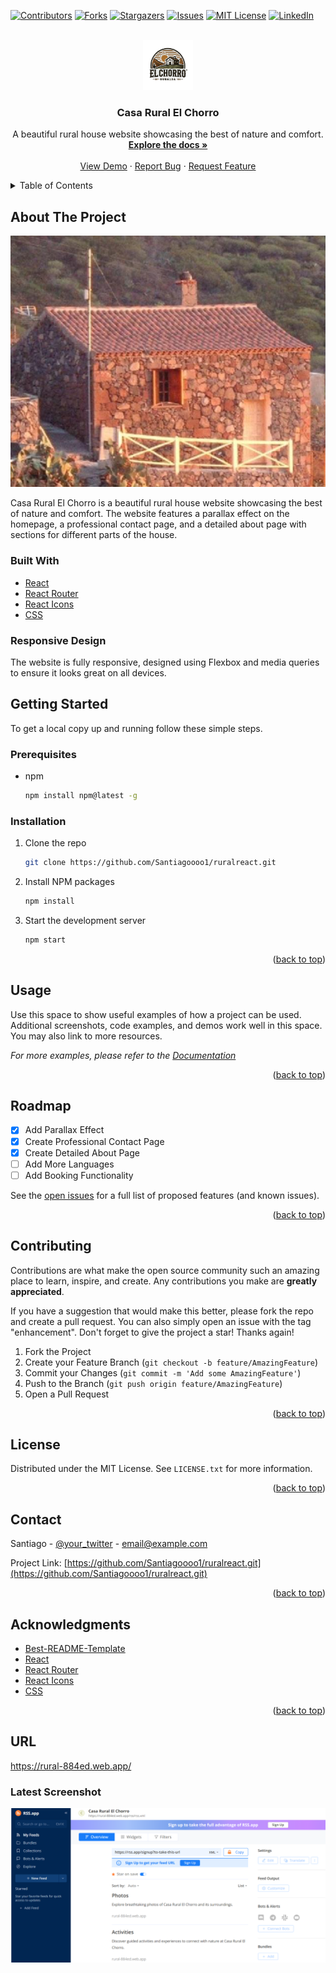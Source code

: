 <a name="readme-top"></a>

<!-- PROJECT SHIELDS -->
[![Contributors][contributors-shield]][contributors-url]
[![Forks][forks-shield]][forks-url]
[![Stargazers][stars-shield]][stars-url]
[![Issues][issues-shield]][issues-url]
[![MIT License][license-shield]][license-url]
[![LinkedIn][linkedin-shield]][linkedin-url]

<!-- PROJECT LOGO -->
<br />
<div align="center">
  <a href="https://github.com/Santiagoooo1/ruralreact.git">
    <img src="src/assets/images/logo.png" alt="Logo" width="80" height="80">
  </a>

  <h3 align="center">Casa Rural El Chorro</h3>

  <p align="center">
    A beautiful rural house website showcasing the best of nature and comfort.
    <br />
    <a href="https://github.com/Santiagoooo1/ruralreact.git"><strong>Explore the docs »</strong></a>
    <br />
    <br />
    <a href="https://rural-884ed.web.app/">View Demo</a>
    ·
    <a href="https://github.com/Santiagoooo1/ruralreact/issues">Report Bug</a>
    ·
    <a href="https://github.com/Santiagoooo1/ruralreact/issues">Request Feature</a>
  </p>
</div>

<!-- TABLE OF CONTENTS -->
<details>
  <summary>Table of Contents</summary>
  <ol>
    <li>
      <a href="#about-the-project">About The Project</a>
      <ul>
        <li><a href="#built-with">Built With</a></li>
      </ul>
    </li>
    <li>
      <a href="#getting-started">Getting Started</a>
      <ul>
        <li><a href="#prerequisites">Prerequisites</a></li>
        <li><a href="#installation">Installation</a></li>
      </ul>
    </li>
    <li><a href="#usage">Usage</a></li>
    <li><a href="#roadmap">Roadmap</a></li>
    <li><a href="#contributing">Contributing</a></li>
    <li><a href="#license">License</a></li>
    <li><a href="#contact">Contact</a></li>
    <li><a href="#acknowledgments">Acknowledgments</a></li>
  </ol>
</details>

<!-- ABOUT THE PROJECT -->
## About The Project

![El Chorro](src/assets/images/el_chorro.png)

Casa Rural El Chorro is a beautiful rural house website showcasing the best of nature and comfort. The website features a parallax effect on the homepage, a professional contact page, and a detailed about page with sections for different parts of the house.

### Built With

* [React](https://reactjs.org/)
* [React Router](https://reactrouter.com/)
* [React Icons](https://react-icons.github.io/react-icons/)
* [CSS](https://developer.mozilla.org/en-US/docs/Web/CSS)

### Responsive Design

The website is fully responsive, designed using Flexbox and media queries to ensure it looks great on all devices.

<!-- GETTING STARTED -->
## Getting Started

To get a local copy up and running follow these simple steps.

### Prerequisites

* npm
  ```sh
  npm install npm@latest -g
  ```

### Installation

1. Clone the repo
   ```sh
   git clone https://github.com/Santiagoooo1/ruralreact.git
   ```
2. Install NPM packages
   ```sh
   npm install
   ```
3. Start the development server
   ```sh
   npm start
   ```

<p align="right">(<a href="#readme-top">back to top</a>)</p>

<!-- USAGE EXAMPLES -->
## Usage

Use this space to show useful examples of how a project can be used. Additional screenshots, code examples, and demos work well in this space. You may also link to more resources.

_For more examples, please refer to the [Documentation](https://example.com)_

<p align="right">(<a href="#readme-top">back to top</a>)</p>

<!-- ROADMAP -->
## Roadmap

- [x] Add Parallax Effect
- [x] Create Professional Contact Page
- [x] Create Detailed About Page
- [ ] Add More Languages
- [ ] Add Booking Functionality

See the [open issues](https://github.com/Santiagoooo1/ruralreact/issues) for a full list of proposed features (and known issues).

<p align="right">(<a href="#readme-top">back to top</a>)</p>

<!-- CONTRIBUTING -->
## Contributing

Contributions are what make the open source community such an amazing place to learn, inspire, and create. Any contributions you make are **greatly appreciated**.

If you have a suggestion that would make this better, please fork the repo and create a pull request. You can also simply open an issue with the tag "enhancement".
Don't forget to give the project a star! Thanks again!

1. Fork the Project
2. Create your Feature Branch (`git checkout -b feature/AmazingFeature`)
3. Commit your Changes (`git commit -m 'Add some AmazingFeature'`)
4. Push to the Branch (`git push origin feature/AmazingFeature`)
5. Open a Pull Request

<p align="right">(<a href="#readme-top">back to top</a>)</p>

<!-- LICENSE -->
## License

Distributed under the MIT License. See `LICENSE.txt` for more information.

<p align="right">(<a href="#readme-top">back to top</a>)</p>

<!-- CONTACT -->
## Contact

Santiago - [@your_twitter](https://twitter.com/saantiagodominguez93@gmail.com) - email@example.com

Project Link: [https://github.com/Santiagoooo1/ruralreact.git](https://github.com/Santiagoooo1/ruralreact.git)

<p align="right">(<a href="#readme-top">back to top</a>)</p>

<!-- ACKNOWLEDGMENTS -->
## Acknowledgments

* [Best-README-Template](https://github.com/othneildrew/Best-README-Template)
* [React](https://reactjs.org/)
* [React Router](https://reactrouter.com/)
* [React Icons](https://react-icons.github.io/react-icons/)
* [CSS](https://developer.mozilla.org/en-US/docs/Web/CSS)

<p align="right">(<a href="#readme-top">back to top</a>)</p>

<!-- MARKDOWN LINKS & IMAGES -->
[contributors-shield]: https://img.shields.io/github/contributors/Santiagoooo1/ruralreact.svg?style=for-the-badge
[contributors-url]: https://github.com/Santiagoooo1/ruralreact/graphs/contributors
[forks-shield]: https://img.shields.io/github/forks/Santiagoooo1/ruralreact.svg?style=for-the-badge
[forks-url]: https://github.com/Santiagoooo1/ruralreact/network/members
[stars-shield]: https://img.shields.io/github/stars/Santiagoooo1/ruralreact.svg?style=for-the-badge
[stars-url]: https://github.com/Santiagoooo1/ruralreact/stargazers
[issues-shield]: https://img.shields.io/github/issues/Santiagoooo1/ruralreact.svg?style=for-the-badge
[issues-url]: https://github.com/Santiagoooo1/ruralreact/issues
[license-shield]: https://img.shields.io/github/license/Santiagoooo1/ruralreact.svg?style=for-the-badge
[license-url]: https://github.com/Santiagoooo1/ruralreact/blob/master/LICENSE.txt
[linkedin-shield]: https://img.shields.io/badge/-LinkedIn-black.svg?style=for-the-badge&logo=linkedin&colorB=555
[linkedin-url]: https://linkedin.com/in/your_username
[product-screenshot]: images/screenshot.png


## URL

https://rural-884ed.web.app/

### Latest Screenshot

![Latest Screenshot](src/assets/images/captura.png)

